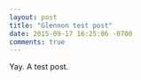 ```yaml
---
layout: post
title: "Glennon test post"
date: 2015-09-17 16:25:06 -0700
comments: true
---
```


Yay. A test post.

